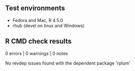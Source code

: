## Test environments
* Fedora and Mac, R 4.5.0
* rhub (devel on linux and Windows)

## R CMD check results

0 errors | 0 warnings | 0 notes

No revdep issues found with the dependent package 'rplum'
